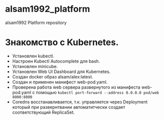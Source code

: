 # alsam1992_platform
alsam1992 Platform repository

# Знакомство с Kubernetes.

- Установлен kubectl.
- Настроен Kubectl Autocomplete для bash.
- Установлен minicube.
- Установлен Web UI Dashboard для Kubernetes.
- Создан docker образ alsam/alex:latest.
- Создан и применен манифест web-pod.yaml.
- Проверена работа web сервера развернутого из манифеста web-pod.yaml с помощью `kubectl port-forward --address 0.0.0.0 pod/web 8000:8000`
- Сoredns восстанавливается, т.к. управляется через Deployment который при развернтвании автоматитчески создает соответствующий ReplicaSet.
